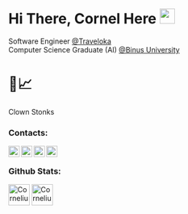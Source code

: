 # Hi There, Cornel Here <img src="https://raw.githubusercontent.com/MartinHeinz/MartinHeinz/master/wave.gif" width="30px">
Software Engineer [@Traveloka](https://www.traveloka.com/en-id)
<br/>
Computer Science Graduate (AI) [@Binus University](https://binus.ac.id/)


# 🤡📈
Clown Stonks

### Contacts:
[<img align="left" alt="Cornelius Tantius | Gmail" width="22px" src="https://upload.wikimedia.org/wikipedia/commons/7/7e/Gmail_icon_%282020%29.svg" />][mail]
[<img align="left" alt="Cornelius Tantius | Linkedin" width="22px" src="https://upload.wikimedia.org/wikipedia/commons/c/ca/LinkedIn_logo_initials.png" />][linkedin]
[<img align="left" alt="Cornelius Tantius | Telegram" width="22px" src="https://upload.wikimedia.org/wikipedia/commons/8/82/Telegram_logo.svg" />][telegram]
[<img align="left" alt="Cornelius Tantius | Instagram" width="22px" src="https://upload.wikimedia.org/wikipedia/commons/a/a5/Instagram_icon.png" />][instagram]

<br />

### Github Stats:
<img align="center" alt="Cornelius Tantius's GitHub Stats" src="https://github-readme-stats.vercel.app/api?username=CorneliusTantius&show_icons=true&theme=dracula" width="42"/>

<img align="center" alt="Cornelius Tantius's GitHub Stats" src="https://github-readme-stats.vercel.app/api/top-langs/?username=corneliustantius&layout=compact&theme=dracula" width="42"/>


[mail]: mailto:corneliustantius.ct@gmail.com
[linkedin]: https://www.linkedin.com/in/corneliustantius/
[telegram]: https://t.me/dinosaucerus/
[instagram]: https://www.instagram.com/corneliustantius/
